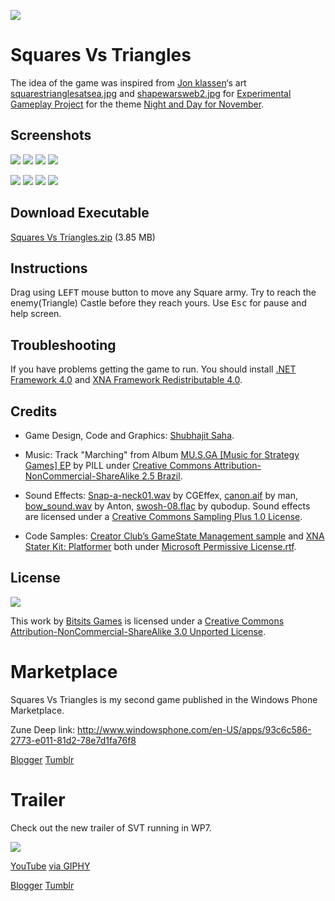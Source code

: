 ![](https://github.com/Bitsits/Squares-vs-Triangles-Assets/raw/master/Windows%20Phone%20App/Push%20Puzzle%20Mobile%20Small.png)

Squares Vs Triangles
===
The idea of the game was inspired from [Jon klassen](http://www.burstofbeaden.com/)‘s art [squarestrianglesatsea.jpg](http://www.burstofbeaden.com/squarestrianglesatsea.jpg) and [shapewarsweb2.jpg](http://www.burstofbeaden.com/shapewarsweb2.jpg) for [Experimental Gameplay Project] for the theme [Night and Day for November][theme].

Screenshots
---

![](https://github.com/Bitsits/Squares-vs-Triangles-Assets/raw/master/Windows%20Phone%20App/SVT%20Screenshot%201.png)
![](https://github.com/Bitsits/Squares-vs-Triangles-Assets/raw/master/Windows%20Phone%20App/SVT%20Screenshot%202.png)
![](https://github.com/Bitsits/Squares-vs-Triangles-Assets/raw/master/master/Windows%20Phone%20App/SVT%20Screenshot%203.png)
![](https://github.com/Bitsits/Squares-vs-Triangles-Assets/raw/master/master/Windows%20Phone%20App/SVT%20Screenshot%204.png)

![](https://github.com/Bitsits/Squares-vs-Triangles-Assets/raw/master/master/Windows%20Phone%20App/SVT%20Screenshot%205.png)
![](https://github.com/Bitsits/Squares-vs-Triangles-Assets/raw/master/master/Windows%20Phone%20App/SVT%20Screenshot%206.png)
![](https://github.com/Bitsits/Squares-vs-Triangles-Assets/raw/master/master/Windows%20Phone%20App/SVT%20Screenshot%207.png)
![](https://github.com/Bitsits/Squares-vs-Triangles-Assets/raw/master/Windows%20Phone%20App/SVT%20Screenshot%208.png)

Download Executable
---
[Squares Vs Triangles.zip][zip] (3.85 MB)

Instructions
---
Drag using <kbd>LEFT</kbd> mouse button to move any Square army. Try to reach the enemy(Triangle) Castle before they reach yours. Use <kbd>Esc</kbd> for pause and help screen.


Troubleshooting
---
If you have problems getting the game to run. You should install [.NET Framework 4.0] and [XNA Framework Redistributable 4.0].


Credits
---
- Game Design, Code and Graphics: [Shubhajit Saha].

- Music: Track "Marching" from Album [MU.S.GA [Music for Strategy Games] EP](http://www.jamendo.com/en/album/12751) by PILL under [Creative Commons Attribution-NonCommercial-ShareAlike 2.5 Brazil].

- Sound Effects: [Snap-a-neck01.wav](http://www.freesound.org/samplesViewSingle.php?id=97783) by CGEffex, [canon.aif](http://www.freesound.org/samplesViewSingle.php?id=14615) by man, [bow_sound.wav](http://www.freesound.org/samplesViewSingle.php?id=54) by Anton, [swosh-08.flac](http://www.freesound.org/samplesViewSingle.php?id=59995) by qubodup. Sound effects are licensed under a [Creative Commons Sampling Plus 1.0 License].

- Code Samples: [Creator Club’s GameState Management sample] and [XNA Stater Kit: Platformer] both under [Microsoft Permissive License.rtf].


License
---

![](https://github.com/Bitsits/Squares-vs-Triangles-Assets/raw/master/Blog/cc.png)

This work by [Bitsits Games] is licensed under a [Creative Commons Attribution-NonCommercial-ShareAlike 3.0 Unported License].

[.NET Framework 4.0]: http://www.microsoft.com/en-in/download/details.aspx?id=17718
[XNA Framework Redistributable 4.0]: http://www.microsoft.com/en-in/download/details.aspx?id=20914

[Creator Club’s GameState Management sample]: http://creators.xna.com/en-US/samples/gamestatemanagement
[XNA Stater Kit: Platformer]: http://msdn.microsoft.com/en-us/library/dd254918.aspx
[Microsoft Permissive License.rtf]: http://creators.xna.com/downloads/?id=15

[MIT License]: http://www.opensource.org/licenses/mit-license.php
[Creative Commons Sampling Plus 1.0 License]: http://creativecommons.org/licenses/sampling+/1.0/
[Creative Commons Attribution-NonCommercial-ShareAlike 2.5 Brazil]:http://creativecommons.org/licenses/by-nc-sa/2.5/br/
[Creative Commons Attribution-NonCommercial-ShareAlike 3.0 Unported License]: http://creativecommons.org/licenses/by-nc-sa/3.0/

[Bitsits Games]: https://bitsits.blogspot.com
[Shubhajit Saha]: https://suvozit.blogspot.com
[Maya Agarwal]: https://mayaagarwal.blogspot.com

[Experimental Gameplay Project]: http://experimentalgameplay.com/
[theme]: http://experimentalgameplay.com/blog/2010/11/night-and-day-for-november/
[zip]: https://github.com/Bitsits/Squares-vs-Triangles-Assets/blob/master/Windows%20Phone%20App/Squares%20Vs%20Triangles.zip

Marketplace
===
Squares Vs Triangles is my second game published in the Windows Phone Marketplace. 

Zune Deep link: http://www.windowsphone.com/en-US/apps/93c6c586-2773-e011-81d2-78e7d1fa76f8

[Blogger](https://bitsits.blogspot.com/2011/05/squares-vs-triangles-in-marketplace.html)
[Tumblr](https://bitsits.tumblr.com/post/96209958400/squares-vs-triangles-in-marketplace-squares-vs)

Trailer
===
Check out the new trailer of SVT running in WP7. 

<!-- [![](http://i3.ytimg.com/vi/ZgdzLgq55us/hqdefault.jpg)][video] -->
[![](https://github.com/Bitsits/Squares-vs-Triangles-Assets/raw/master/Blog/KFW3qGwTzhHBakLC37.gif)][video]

[YouTube][video] [via GIPHY](https://giphy.com/gifs/KFW3qGwTzhHBakLC37)

[video]: https://youtu.be/ZgdzLgq55us

[Blogger](https://bitsits.blogspot.com/2011/02/squares-vs-triangles-trailer.html)
[Tumblr](https://bitsits.tumblr.com/post/96208860010/squares-vs-triangles-trailer-check-out-the-new)
